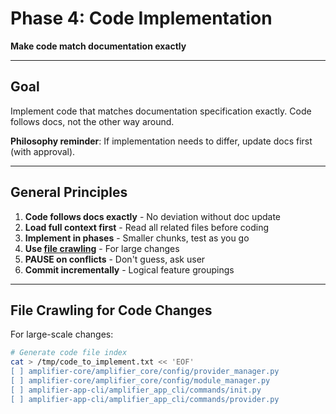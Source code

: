 # Phase 4: Code Implementation

**Make code match documentation exactly**

---

## Goal

Implement code that matches documentation specification exactly. Code follows docs, not the other way around.

**Philosophy reminder**: If implementation needs to differ, update docs first (with approval).

---

## General Principles

1. **Code follows docs exactly** - No deviation without doc update
2. **Load full context first** - Read all related files before coding
3. **Implement in phases** - Smaller chunks, test as you go
4. **Use [file crawling](../core_concepts/file_crawling.md)** - For large changes
5. **PAUSE on conflicts** - Don't guess, ask user
6. **Commit incrementally** - Logical feature groupings

---

## File Crawling for Code Changes

For large-scale changes:

```bash
# Generate code file index
cat > /tmp/code_to_implement.txt << 'EOF'
[ ] amplifier-core/amplifier_core/config/provider_manager.py
[ ] amplifier-core/amplifier_core/config/module_manager.py
[ ] amplifier-app-cli/amplifier_app_cli/commands/init.py
[ ] amplifier-app-cli/amplifier_app_cli/commands/provider.py
```
